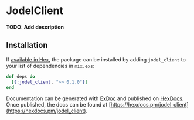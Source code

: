 # JodelClient

**TODO: Add description**

## Installation

If [available in Hex](https://hex.pm/docs/publish), the package can be installed
by adding `jodel_client` to your list of dependencies in `mix.exs`:

```elixir
def deps do
  [{:jodel_client, "~> 0.1.0"}]
end
```

Documentation can be generated with [ExDoc](https://github.com/elixir-lang/ex_doc)
and published on [HexDocs](https://hexdocs.pm). Once published, the docs can
be found at [https://hexdocs.pm/jodel_client](https://hexdocs.pm/jodel_client).

